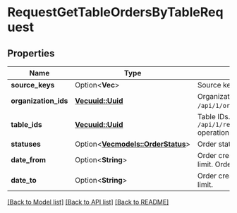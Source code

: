 # RequestGetTableOrdersByTableRequest

## Properties

Name | Type | Description | Notes
------------ | ------------- | ------------- | -------------
**source_keys** | Option<**Vec<String>**> | Source keys. | [optional]
**organization_ids** | [**Vec<uuid::Uuid>**](uuid::Uuid.md) | Organization ID.                Can be obtained by `/api/1/organizations` operation. | 
**table_ids** | [**Vec<uuid::Uuid>**](uuid::Uuid.md) | Table IDs.                Can be obtained by `/api/1/reserve/available_restaurant_sections` operation. | 
**statuses** | Option<[**Vec<models::OrderStatus>**](OrderStatus.md)> | Order statuses. | [optional]
**date_from** | Option<**String**> | Order creation date (terminal time zone). Lower limit.                Order details are stored for 90 days. | [optional]
**date_to** | Option<**String**> | Order creation date (terminal time zone). Upper limit. | [optional]

[[Back to Model list]](../README.md#documentation-for-models) [[Back to API list]](../README.md#documentation-for-api-endpoints) [[Back to README]](../README.md)


